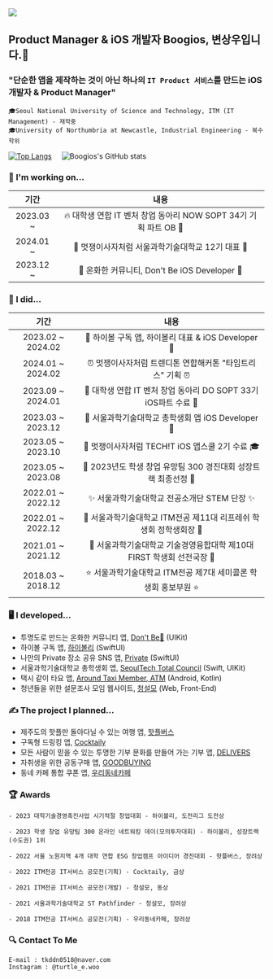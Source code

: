 <img src="https://capsule-render.vercel.app/api?type=waving&color=6495ED&height=200&section=header&text=Sangwoo's%20GitHub-!&fontSize=50&fontColor=FFFFFF&animation=fadeIn"/>

## Product Manager & iOS 개발자 Boogios, 변상우입니다.👋

### "단순한 앱을 제작하는 것이 아닌 하나의 `IT Product 서비스`를 만드는 iOS 개발자 & Product Manager"

```
🎓Seoul National University of Science and Technology, ITM (IT Management) - 재학중
🎓University of Northumbria at Newcastle, Industrial Engineering - 복수학위
```

[![Top Langs](https://github-readme-stats.vercel.app/api/top-langs/?username=boogios&title_color=6495ED&bord3D3D&text_color=8C9196&border_color=3D3D3D&theme=transparent)](https://github.com/anuraghazra/github-readme-stats) &nbsp;&nbsp;&nbsp; ![Boogios's GitHub stats](https://github-readme-stats.vercel.app/api?username=boogios&show_icons=true&bg_color=00000000&title_color=6495ED&icon_color=F1D246&text_color=8C9196&line_height=33&custom_title=Sangwoo's&nbsp;GitHub&nbsp;Stats&border_color=3D3D3D&theme=transparent)

### 🧰 I'm working on...
| 기간 | 내용 |
|:--:|:--:|
| 2023.03 ~ | 🔥 대학생 연합 IT 벤처 창업 동아리 NOW SOPT 34기 기획 파트 OB 🚀 |
| 2024.01 ~ | 🦁 멋쟁이사자처럼 서울과학기술대학교 12기 대표 🦁 |
| 2023.12 ~ | 👻 온화한 커뮤니티, Don't Be iOS Developer 👻 |

### 🙌 I did...
| 기간 | 내용 |
|:--:|:--:|
| 2023.02 ~ 2024.02 | 🍹 하이볼 구독 앱, 하이볼리 대표 & iOS Developer 🥂 |
| 2024.01 ~ 2024.02 | ⏰ 멋쟁이사자처럼 트렌디톤 연합해커톤 "타임트리스" 기획 ⏰ |
| 2023.09 ~ 2024.01 | 🍎 대학생 연합 IT 벤처 창업 동아리 DO SOPT 33기 iOS파트 수료 🍏 |
| 2023.03 ~ 2023.12 | 🏫 서울과학기술대학교 총학생회 앱 iOS Developer 🏫 |
| 2023.05 ~ 2023.10 | 🦁 멋쟁이사자처럼 TECH!T iOS 앱스쿨 2기 수료 🎓 |
| 2023.05 ~ 2023.08 | 🌟 2023년도 학생 창업 유망팀 300 경진대회 성장트랙 최종선정 🌟 |
| 2022.01 ~ 2022.12 | ✨ 서울과학기술대학교 전공소개단 STEM 단장 ✨ |
| 2022.01 ~ 2022.12 | 🌱 서울과학기술대학교 ITM전공 제11대 리프레쉬 학생회 정학생회장 🌱 |
| 2021.01 ~ 2021.12 | 💙 서울과학기술대학교 기술경영융합대학 제10대 FIRST 학생회 선전국장 💙 |
| 2018.03 ~ 2018.12 | ⭐️ 서울과학기술대학교 ITM전공 제7대 세미콜론 학생회 홍보부원 ⭐️ |

### 🖥️ I developed...
- 투명도로 만드는 온화한 커뮤니티 앱, [Don't Be👻](https://testflight.apple.com/join/Jjm0Kdda) (UIKit)
- 하이볼 구독 앱, [하이볼리](https://apps.apple.com/kr/app/id6466261262) (SwiftUI)
- 나만의 Private 장소 공유 SNS 앱, [Private](https://github.com/APP-iOS2/final-private) (SwiftUI)
- 서울과학기술대학교 총학생회 앱, [SeoulTech Total Council](https://apps.apple.com/kr/app/id1641852619) (Swift, UIKit)
- 택시 같이 타요 앱, [Around Taxi Member, ATM](https://github.com/2022-Mobile-Programming/ATM) (Android, Kotlin)
- 청년들을 위한 설문조사 모임 웹사이트, [청설모](https://github.com/tkddn0518/sulveyWeb) (Web, Front-End)
  
### ✍️ The project I planned...
- 제주도의 핫플만 돌아다닐 수 있는 여행 앱, [핫플버스](https://boogios.notion.site/3c5c92f20f004237a235b423064b83e4?pvs=4)
- 구독형 드링킹 앱, [Cocktaily](https://boogios.notion.site/Cocktaily-6361f10cedc44fbc9b2991ed72e2bb1b?pvs=4)
- 모든 사람이 믿을 수 있는 투명한 기부 문화를 만들어 가는 기부 앱, [DELIVERS](https://boogios.notion.site/DELIVERS-af9d88d5030d4cd1a8696fb8cbb5ec97?pvs=4)
- 자취생을 위한 공동구매 앱, [GOODBUYING](https://boogios.notion.site/GOODBUYING-d2a30d82ae474ae09b69fd61e8d1a86f?pvs=4)
- 동네 카페 통합 쿠폰 앱, [우리동네카페](https://boogios.notion.site/d6408b634b2f49cf866c97d767bb6cae?pvs=4)

### 🏆 Awards
```
- 2023 대학기술경영촉진사업 시기적절 창업대회 - 하이볼리, 도전리그 도전상

- 2023 학생 창업 유망팀 300 온라인 네트워킹 데이(모의투자대회) - 하이볼리, 성장트랙(수도권) 1위

- 2022 서울 노원지역 4개 대학 연합 ESG 창업캠프 아이디어 경진대회 - 핫플버스, 장려상

- 2022 ITM전공 IT서비스 공모전(기획) - Cocktaily, 금상

- 2021 ITM전공 IT서비스 공모전(개발) - 청설모, 동상

- 2021 서울과학기술대학교 ST Pathfinder - 청설모, 장려상

- 2018 ITM전공 IT서비스 공모전(기획) - 우리동네카페, 장려상
```

### 🔍 Contact To Me
```
E-mail : tkddn0518@naver.com
Instagram : @turtle_e.woo
```
